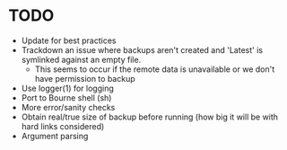 # TODO

* Update for best practices
* Trackdown an issue where backups aren't created and 'Latest' is symlinked against an empty file.
  * This seems to occur if the remote data is unavailable or we don't have permission to backup
* Use logger(1) for logging
* Port to Bourne shell (sh)
* More error/sanity checks
* Obtain real/true size of backup before running (how big it will be with hard links considered)
* Argument parsing
